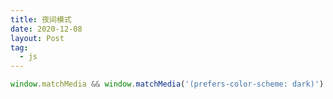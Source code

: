 ```yaml
---
title: 夜间模式
date: 2020-12-08
layout: Post
tag:
  - js
---
```

```JavaScript
window.matchMedia && window.matchMedia('(prefers-color-scheme: dark)').matches
```